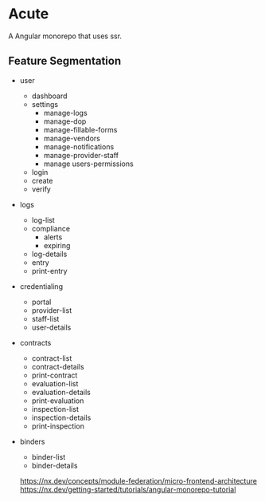 # Acute

A Angular monorepo that uses ssr.

## Feature Segmentation

- user
  - dashboard
  - settings
    - manage-logs
    - manage-dop
    - manage-fillable-forms
    - manage-vendors
    - manage-notifications
    - manage-provider-staff
    - manage users-permissions
  - login
  - create
  - verify
- logs
  - log-list
  - compliance
    - alerts
    - expiring
  - log-details
  - entry
  - print-entry
- credentialing
  - portal
  - provider-list
  - staff-list
  - user-details
- contracts
  - contract-list
  - contract-details
  - print-contract
  - evaluation-list
  - evaluation-details
  - print-evaluation
  - inspection-list
  - inspection-details
  - print-inspection
- binders
  - binder-list
  - binder-details

  https://nx.dev/concepts/module-federation/micro-frontend-architecture
  https://nx.dev/getting-started/tutorials/angular-monorepo-tutorial